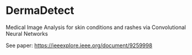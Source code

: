# DermaDetect

Medical Image Analysis for skin conditions and rashes via Convolutional Neural Networks

See paper: https://ieeexplore.ieee.org/document/9259998
